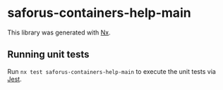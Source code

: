 # saforus-containers-help-main

This library was generated with [Nx](https://nx.dev).

## Running unit tests

Run `nx test saforus-containers-help-main` to execute the unit tests via [Jest](https://jestjs.io).
